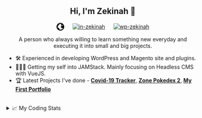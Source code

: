 <h2 align="center">Hi, I'm Zekinah 👋</h2>
<p align="center">
<a href="https://www.zekinahlecaros.com/" target="blank"><img align="center" src=https://raw.githubusercontent.com/iconic/open-iconic/master/svg/globe.svg alt="zekinalecaros.com" height="20" width="20" /></a>
&emsp;
<a href="https://ph.linkedin.com/in/zekinah" target="blank"><img align="center" src=https://cdn.jsdelivr.net/npm/simple-icons@3.0.1/icons/linkedin.svg alt="in-zekinah" height="20" width="20" /></a>
  &emsp;
<a href="https://profiles.wordpress.org/zekinah/" target="blank"><img align="center" src=https://cdn.jsdelivr.net/npm/simple-icons@3.0.1/icons/wordpress.svg alt="wp-zekinah" height="20" width="20" /></a>
</p>
<p align="center">
A person who always willing to learn something new everyday and executing it into small and big projects.
</p>

- 🛠 Experienced in developing WordPress and Magento site and plugins.
- 👩🏻‍💻 Getting my self into JAMStack. Mainly focusing on Headless CMS with VueJS.
- 🏆 Latest Projects I've done - **[Covid-19 Tracker](https://github.com/zekinah/pandemiccovid-19)**, **[Zone Pokedex 2](https://github.com/zekinah/zone-pokedex2)**, **[My First Portfolio](https://github.com/zekinah/iamzekinah)** 
<br><br>

<details>
    <summary>📈 My Coding Stats</summary>
<!--START_SECTION:waka-->
**I'm an Early 🐤** 

```text
🌞 Morning    82 commits     ██░░░░░░░░░░░░░░░░░░░░░░░   7.69% 
🌆 Daytime    590 commits    █████████████░░░░░░░░░░░░   55.35% 
🌃 Evening    374 commits    ████████░░░░░░░░░░░░░░░░░   35.08% 
🌙 Night      20 commits     ░░░░░░░░░░░░░░░░░░░░░░░░░   1.88%

```
📅 **I'm Most Productive on Wednesday** 

```text
Monday       160 commits    ███░░░░░░░░░░░░░░░░░░░░░░   15.01% 
Tuesday      164 commits    ███░░░░░░░░░░░░░░░░░░░░░░   15.38% 
Wednesday    194 commits    ████░░░░░░░░░░░░░░░░░░░░░   18.2% 
Thursday     153 commits    ███░░░░░░░░░░░░░░░░░░░░░░   14.35% 
Friday       156 commits    ███░░░░░░░░░░░░░░░░░░░░░░   14.63% 
Saturday     129 commits    ███░░░░░░░░░░░░░░░░░░░░░░   12.1% 
Sunday       110 commits    ██░░░░░░░░░░░░░░░░░░░░░░░   10.32%

```


📊 **This Week I Spent My Time On** 

```text
💬 Programming Languages: 
PHP                      3 hrs 44 mins       ███████████████░░░░░░░░░░   59.51% 
Markdown                 1 hr 26 mins        █████░░░░░░░░░░░░░░░░░░░░   22.99% 
JavaScript               59 mins             ████░░░░░░░░░░░░░░░░░░░░░   15.68% 
JSON                     4 mins              ░░░░░░░░░░░░░░░░░░░░░░░░░   1.06% 
CSS                      2 mins              ░░░░░░░░░░░░░░░░░░░░░░░░░   0.66%

```

**I Mostly Code in PHP** 

```text
PHP                      28 repos            ███████████████░░░░░░░░░░   59.57% 
JavaScript               5 repos             ██░░░░░░░░░░░░░░░░░░░░░░░   10.64% 
HTML                     5 repos             ██░░░░░░░░░░░░░░░░░░░░░░░   10.64% 
CSS                      5 repos             ██░░░░░░░░░░░░░░░░░░░░░░░   10.64% 
Vue                      4 repos             ██░░░░░░░░░░░░░░░░░░░░░░░   8.51%

```



<!--END_SECTION:waka-->
</details>
